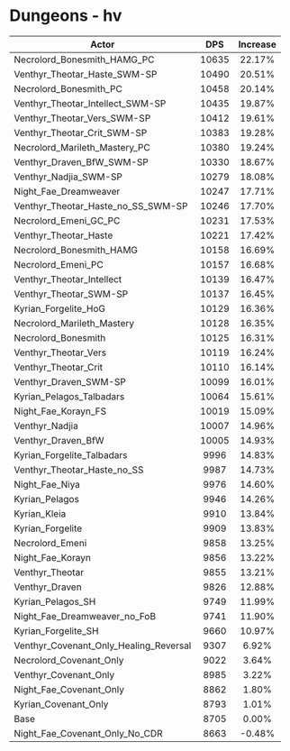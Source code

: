 # Dungeons - hv
| Actor | DPS | Increase |
|---|:---:|:---:|
|Necrolord_Bonesmith_HAMG_PC|10635|22.17%|
|Venthyr_Theotar_Haste_SWM-SP|10490|20.51%|
|Necrolord_Bonesmith_PC|10458|20.14%|
|Venthyr_Theotar_Intellect_SWM-SP|10435|19.87%|
|Venthyr_Theotar_Vers_SWM-SP|10412|19.61%|
|Venthyr_Theotar_Crit_SWM-SP|10383|19.28%|
|Necrolord_Marileth_Mastery_PC|10380|19.24%|
|Venthyr_Draven_BfW_SWM-SP|10330|18.67%|
|Venthyr_Nadjia_SWM-SP|10279|18.08%|
|Night_Fae_Dreamweaver|10247|17.71%|
|Venthyr_Theotar_Haste_no_SS_SWM-SP|10246|17.70%|
|Necrolord_Emeni_GC_PC|10231|17.53%|
|Venthyr_Theotar_Haste|10221|17.42%|
|Necrolord_Bonesmith_HAMG|10158|16.69%|
|Necrolord_Emeni_PC|10157|16.68%|
|Venthyr_Theotar_Intellect|10139|16.47%|
|Venthyr_Theotar_SWM-SP|10137|16.45%|
|Kyrian_Forgelite_HoG|10129|16.36%|
|Necrolord_Marileth_Mastery|10128|16.35%|
|Necrolord_Bonesmith|10125|16.31%|
|Venthyr_Theotar_Vers|10119|16.24%|
|Venthyr_Theotar_Crit|10110|16.14%|
|Venthyr_Draven_SWM-SP|10099|16.01%|
|Kyrian_Pelagos_Talbadars|10064|15.61%|
|Night_Fae_Korayn_FS|10019|15.09%|
|Venthyr_Nadjia|10007|14.96%|
|Venthyr_Draven_BfW|10005|14.93%|
|Kyrian_Forgelite_Talbadars|9996|14.83%|
|Venthyr_Theotar_Haste_no_SS|9987|14.73%|
|Night_Fae_Niya|9976|14.60%|
|Kyrian_Pelagos|9946|14.26%|
|Kyrian_Kleia|9910|13.84%|
|Kyrian_Forgelite|9909|13.83%|
|Necrolord_Emeni|9858|13.25%|
|Night_Fae_Korayn|9856|13.22%|
|Venthyr_Theotar|9855|13.21%|
|Venthyr_Draven|9826|12.88%|
|Kyrian_Pelagos_SH|9749|11.99%|
|Night_Fae_Dreamweaver_no_FoB|9741|11.90%|
|Kyrian_Forgelite_SH|9660|10.97%|
|Venthyr_Covenant_Only_Healing_Reversal|9307|6.92%|
|Necrolord_Covenant_Only|9022|3.64%|
|Venthyr_Covenant_Only|8985|3.22%|
|Night_Fae_Covenant_Only|8862|1.80%|
|Kyrian_Covenant_Only|8793|1.01%|
|Base|8705|0.00%|
|Night_Fae_Covenant_Only_No_CDR|8663|-0.48%|
